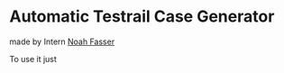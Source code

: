# Automatic Testrail Case Generator
made by Intern [Noah Fasser](https://github.com/D3rZ3ug3)

To use it just 